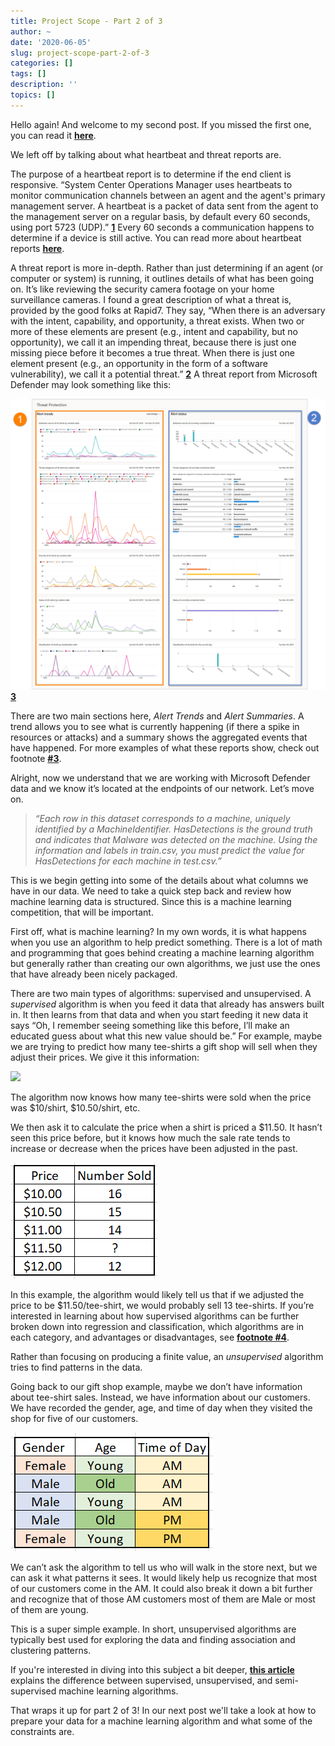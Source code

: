 ```yaml
---
title: Project Scope - Part 2 of 3
author: ~
date: '2020-06-05'
slug: project-scope-part-2-of-3
categories: []
tags: []
description: ''
topics: []
---
```



Hello again! And welcome to my second post. If you missed the first one, you can read it [**here**](../project_scope_1/).

We left off by talking about what heartbeat and threat reports are.  

The purpose of a heartbeat report is to determine if the end client is responsive. “System Center Operations Manager uses heartbeats to monitor communication channels between an agent and the agent's primary management server. A heartbeat is a packet of data sent from the agent to the management server on a regular basis, by default every 60 seconds, using port 5723 (UDP).” [**1**](https://docs.microsoft.com/en-us/system-center/scom/manage-agent-heartbeat-overview?view=sc-om-2019) Every 60 seconds a communication happens to determine if a device is still active. You can read more about heartbeat reports [**here**](https://docs.microsoft.com/en-us/system-center/scom/manage-agent-heartbeat-overview?view=sc-om-2019).

A threat report is more in-depth. Rather than just determining if an agent (or computer or system) is running, it outlines details of what has been going on. It’s like reviewing the security camera footage on your home surveillance cameras. I found a great description of what a threat is, provided by the good folks at Rapid7. They say, “When there is an adversary with the intent, capability, and opportunity, a threat exists. When two or more of these elements are present (e.g., intent and capability, but no opportunity), we call it an impending threat, because there is just one missing piece before it becomes a true threat. When there is just one element present (e.g., an opportunity in the form of a software vulnerability), we call it a potential threat.” [**2**](https://www.rapid7.com/research/report/2020-threat-report/) A threat report from Microsoft Defender may look something like this:

![Example of Threat Report](/static/Images/threat_report.png)
[**3**](https://docs.microsoft.com/en-us/windows/security/threat-protection/microsoft-defender-atp/threat-protection-reports)

There are two main sections here, *Alert Trends* and *Alert Summaries*. A trend allows you to see what is currently happening (if there a spike in resources or attacks) and a summary shows the aggregated events that have happened. For more examples of what these reports show, check out footnote [**#3**](https://docs.microsoft.com/en-us/windows/security/threat-protection/microsoft-defender-atp/threat-protection-reports).

Alright, now we understand that we are working with Microsoft Defender data and we know it’s located at the endpoints of our network. Let’s move on. 

>*“Each row in this dataset corresponds to a machine, uniquely identified by a MachineIdentifier. HasDetections is the ground truth and indicates that Malware was detected on the machine. Using the information and labels in train.csv, you must predict the value for HasDetections for each machine in test.csv.”*

This is we begin getting into some of the details about what columns we have in our data. We need to take a quick step back and review how machine learning data is structured. Since this is a machine learning competition, that will be important. 

First off, what is machine learning? In my own words, it is what happens when you use an algorithm to help predict something. There is a lot of math and programming that goes behind creating a machine learning algorithm but generally rather than creating our own algorithms, we just use the ones that have already been nicely packaged. 

There are two main types of algorithms: supervised and unsupervised. 
A *supervised* algorithm is when you feed it data that already has answers built in. It then learns from that data and when you start feeding it new data it says “Oh, I remember seeing something like this before, I’ll make an educated guess about what this new value should be.” For example, maybe we are trying to predict how many tee-shirts a gift shop will sell when they adjust their prices. We give it this information:


![](../Images/table_1.png)

The algorithm now knows how many tee-shirts were sold when the price was $10/shirt, $10.50/shirt, etc. 

We then ask it to calculate the price when a shirt is priced a $11.50. It hasn’t seen this price before, but it knows how much the sale rate tends to increase or decrease when the prices have been adjusted in the past. 

![Table 2](/static/Images/table_2.png)

In this example, the algorithm would likely tell us that if we adjusted the price to be $11.50/tee-shirt, we would probably sell 13 tee-shirts. If you’re interested in learning about how supervised algorithms can be further broken down into regression and classification, which algorithms are in each category, and advantages or disadvantages, see [**footnote #4**](http://intellspot.com/unsupervised-vs-supervised-learning/).

Rather than focusing on producing a finite value, an *unsupervised* algorithm tries to find patterns in the data. 

Going back to our gift shop example, maybe we don’t have information about tee-shirt sales. Instead, we have information about our customers. We have recorded the gender, age, and time of day when they visited the shop for five of our customers.

![Table 3](/static/Images/table_3.png)

We can’t ask the algorithm to tell us who will walk in the store next, but we can ask it what patterns it sees. It would likely help us recognize that most of our customers come in the AM. It could also break it down a bit further and recognize that of those AM customers most of them are Male or most of them are young. 

This is a super simple example. In short, unsupervised algorithms are typically best used for exploring the data and finding association and clustering patterns.

If you're interested in diving into this subject a bit deeper, [**this article**](https://machinelearningmastery.com/supervised-and-unsupervised-machine-learning-algorithms/) explains the difference between supervised, unsupervised, and semi-supervised machine learning algorithms. 

That wraps it up for part 2 of 3! In our next post we'll take a look at how to prepare your data for a machine learning algorithm and what some of the constraints are. 
